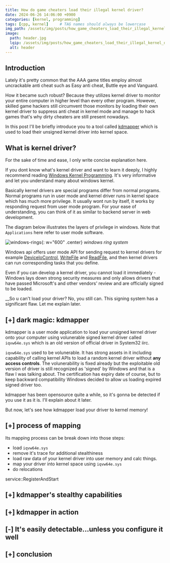 ```yaml
---
title: How do game cheaters load their illegal kernel driver?
date: 2024-06-26 14:06:00 +0900
categories: [kernel, programming]
tags: [cpp, kernel]     # TAG names should always be lowercase
img_path: /assets/img/posts/how_game_cheaters_load_their_illegal_kernel_driver/
image:
  path: header.jpg
  lqip: /assets/img/posts/how_game_cheaters_load_their_illegal_kernel_driver/header.svg
  alt: header
---
```


## Introduction

Lately it's pretty common that the AAA game titles employ almost uncrackable anti cheat such as Easy anti cheat, Buttle eye and Vanguard.

How it became such robust? Because they utilizes kernel driver to monitor your entire computer in higher level than every other program.
However, skilled game hackers still circumvent those monitors by loading their own kernel driver to suppress anti cheat in kernel mode and manage to hack games that's why dirty cheaters are still present nowadays.

In this post I'll be briefly introduce you to a tool called [kdmapper](https://github.com/TheCruZ/kdmapper) which is used to load their unsigned kernel driver into kernel space.

## What is kernel driver?

For the sake of time and ease, I only write concise explanation here.

If you dont know what's kernel driver and want to learn it deeply, I highly recommend reading [Windows Kernel Programming](https://leanpub.com/windowskernelprogrammingsecondedition). It's very informative and let you understand many about windows kernel.

Basically kernel drivers are special programs differ from normal programs. Normal programs run in user mode and kernel driver runs in kernel space which has much more privilege. It usually wont run by itself, it works by responding request from user mode program. For your ease of understanding, you can think of it as similar to backend server in web development.

The diagram below illustrates the layers of privilege in windows. Note that `Applications` here refer to user mode software.

![windows-rings](windows-rings.webp){: w="600" .center}
_windows ring system_

Windows api offers user mode API for sending request to kernel drivers for example [DeviceIoControl](https://learn.microsoft.com/en-us/windows/win32/api/ioapiset/nf-ioapiset-deviceiocontrol), [WriteFile](https://learn.microsoft.com/en-us/windows/win32/api/fileapi/nf-fileapi-writefile) and [ReadFile](https://learn.microsoft.com/en-us/windows/win32/api/fileapi/nf-fileapi-readfile), and then kernel drivers can run corresponding tasks that you define.

Even if you can develop a kernel driver, you cannot load it immediately - Windows lays down strong security measures and only allows drivers that have passed Microsoft's and other vendors' review and are officially signed to be loaded.

__So u can't load your driver? No, you still can. This signing system has a significant flaw. Let me explain later.

## [+] dark magic: kdmapper

kdmapper is a user mode application to load your unsigned kernel driver onto your computer using volunerable signed kernel driver called `iqvw64e.sys` which is an old version of official driver in System32 iirc.

`iqvw64e.sys` used to be volunerable. It has strong assets in it including capability of calling kernel APIs to load a random kernel driver without **any access controls**. The volunerability is fixed already but the exploitable old version of driver is still recognized as 'signed' by Windows and that is a flaw I was talking about. The certification has expiry date of course, but to keep backward compatibility Windows decided to allow us loading expired signed driver too.

kdmapper has been opensource quite a while, so it's gonna be detected if you use it as it is. I'll explain about it later.

But now, let's see how kdmapper load your driver to kernel memory!

## [+] process of mapping

Its mapping process can be break down into those steps:

- load `iqvw64e.sys`
- remove it's trace for additional stealthiness
- load raw data of your kernel driver into user memory and calc things.
- map your driver into kernel space using `iqvw64e.sys`
- do relocations

service::RegisterAndStart

## [+] kdmapper's stealthy capabilities

## [+] kdmapper in action

## [-] It's easily detectable...unless you configure it well

## [+] conclusion